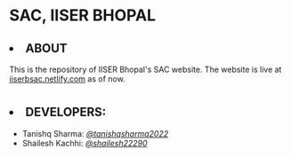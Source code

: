 # SAC, IISER BHOPAL 
## <li> ABOUT</li>
This is the  repository of IISER Bhopal's SAC website.
The website is live at <a href="https://iiserbsac.netlify.com">iiserbsac.netlify.com</a> as of now.
# 

## <li><b>DEVELOPERS:</b></li>
<ul><li>Tanishq Sharma: <i><a href="https://github.com/TanishqSharma2022">@tanishqsharma2022</a></i></li>
<li>Shailesh Kachhi: <i><a href="https://github.com/Shailesh22290">@shailesh22290</a></li>
</ul>



